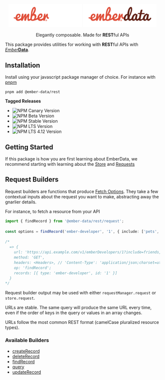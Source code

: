 <p align="center">
  <img
    class="project-logo"
    src="./ember-data-logo-dark.svg#gh-dark-mode-only"
    alt="EmberData REST"
    width="240px"
    title="EmberData REST"
    />
  <img
    class="project-logo"
    src="./ember-data-logo-light.svg#gh-light-mode-only"
    alt="EmberData REST"
    width="240px"
    title="EmberData REST"
    />
</p>

<p align="center">Elegantly composable. Made for <strong>REST</strong>ful APIs</p>

This package provides utilities for working with **REST**ful APIs with [*Ember***Data**](https://github.com/emberjs/data/).

## Installation

Install using your javascript package manager of choice. For instance with [pnpm](https://pnpm.io/)

```no-highlight
pnpm add @ember-data/rest
```

**Tagged Releases**

- ![NPM Canary Version](https://img.shields.io/npm/v/%40ember-data/rest/canary?label=%40canary&color=FFBF00)
- ![NPM Beta Version](https://img.shields.io/npm/v/%40ember-data/rest/beta?label=%40beta&color=ff00ff)
- ![NPM Stable Version](https://img.shields.io/npm/v/%40ember-data/rest/latest?label=%40latest&color=90EE90)
- ![NPM LTS Version](https://img.shields.io/npm/v/%40ember-data/rest/lts?label=%40lts&color=0096FF)
- ![NPM LTS 4.12 Version](https://img.shields.io/npm/v/%40ember-data/rest/lts-4-12?label=%40lts-4-12&color=bbbbbb)


## Getting Started

If this package is how you are first learning about EmberData, we recommend starting with learning about the [Store](https://github.com/emberjs/data/blob/main/packages/store/README.md) and [Requests](https://github.com/emberjs/data/blob/main/packages/request/README.md)

## Request Builders

Request builders are functions that produce [Fetch Options](https://developer.mozilla.org/en-US/docs/Web/API/Fetch_API). They take a few contextual inputs about the request you want to make, abstracting away the gnarlier details.

For instance, to fetch a resource from your API

```ts
import { findRecord } from '@ember-data/rest/request';

const options = findRecord('ember-developer', '1', { include: ['pets', 'friends'] });

/*
  => {
    url: 'https://api.example.com/v1/emberDevelopers/1?include=friends,pets',
    method: 'GET',
    headers: <Headers>, // 'Content-Type': 'application/json;charset=utf-8'
    op: 'findRecord';
    records: [{ type: 'ember-developer', id: '1' }]
  }
*/
```

Request builder output may be used with either `requestManager.request` or `store.request`.

URLs are stable. The same query will produce the same URL every time, even if the order of keys in
the query or values in an array changes.

URLs follow the most common REST format (camelCase pluralized resource types).

### Available Builders

- [createRecord]()
- [deleteRecord]()
- [findRecord]()
- [query]()
- [updateRecord]()

